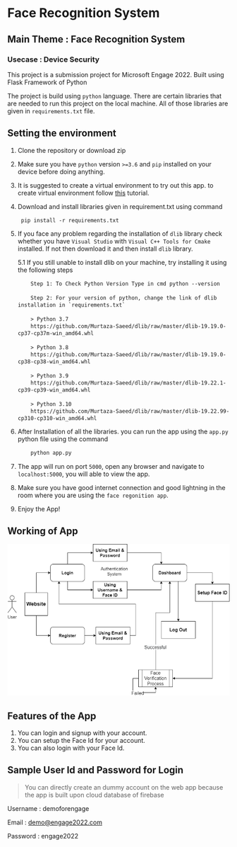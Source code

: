 # Face Recognition System
## Main Theme : Face Recognition System
### Usecase : Device Security

This project is a submission project for Microsoft Engage 2022. Built using Flask Framework of Python

The project is build using `python` language. There are certain libraries that are needed to run this project on the local machine. All of those libraries are given in `requirements.txt` file.

## Setting the environment 
1. Clone the repository or download zip
2. Make sure you have `python` version `>=3.6` and `pip` installed on your device before doing anything.
3. It is suggested to create a virtual environment to try out this app. to create virtual environment follow [this](https://uoa-eresearch.github.io/eresearch-cookbook/recipe/2014/11/26/python-virtual-env/) tutorial.
4. Download and install libraries given in requirement.txt using command 
        
        pip install -r requirements.txt

5. If you face any problem regarding the installation of `dlib` library check whether you have `Visual Studio` with `Visual C++ Tools for Cmake` installed. If not then download it and then install `dlib` library.

    5.1 If you still unable to install dlib on your machine, try installing it using the following steps
    ```text
        Step 1: To Check Python Version Type in cmd python --version
        
        Step 2: For your version of python, change the link of dlib installation in `requirements.txt`

        > Python 3.7
        https://github.com/Murtaza-Saeed/dlib/raw/master/dlib-19.19.0-cp37-cp37m-win_amd64.whl  

        > Python 3.8
        https://github.com/Murtaza-Saeed/dlib/raw/master/dlib-19.19.0-cp38-cp38-win_amd64.whl  

        > Python 3.9
        https://github.com/Murtaza-Saeed/dlib/raw/master/dlib-19.22.1-cp39-cp39-win_amd64.whl  

        > Python 3.10
        https://github.com/Murtaza-Saeed/dlib/raw/master/dlib-19.22.99-cp310-cp310-win_amd64.whl  
    ```   
6.  After Installation of all the libraries. you can run the app using the `app.py` python file using the command
    ```python    
        python app.py
    ```
7. The app will run on port `5000`, open any browser and navigate to `localhost:5000`, you will able to view the app.

8. Make sure you have good internet connection and good lightning in the room where you are using the `face regonition app`.

9. Enjoy the App!

## Working of App
<img src="./static/images/flow-diagram.png">

## Features of the App

1. You can login and signup with your account.
2. You can setup the Face Id for your account.
3. You can also login with your Face Id.

## Sample User Id and Password for Login

> You can directly create an dummy account on the web app because the app is built upon cloud database of firebase

Username : demoforengage

Email : demo@engage2022.com

Password : engage2022

